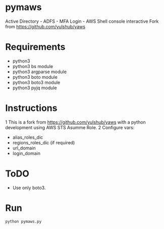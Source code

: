 # pymaws
Active Directory - ADFS - MFA Login - AWS Shell console interactive
Fork from https://github.com/yulshub/yaws

# Requirements
* python3
* python3 bs module
* python3 argparse module
* python3 boto module
* python3 boto3 module
* python3 pyjq module

# Instructions

1 This is a fork from https://github.com/yulshub/yaws with a python development using AWS STS Asumme Role.
2 Configure vars:
* alias_roles_dic
* regions_roles_dic (if required)
* url_domain
* login_domain

# ToDO
* Use only boto3.

# Run
```bash
python pymaws.py

